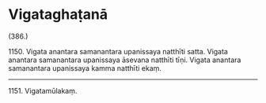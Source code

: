 # Vigataghaṭanā

(386.)

1150\. Vigata anantara samanantara upanissaya natthīti satta. Vigata anantara samanantara upanissaya āsevana natthīti tīṇi. Vigata anantara samanantara upanissaya kamma natthīti ekaṃ.

---

1151\. Vigatamūlakaṃ.
